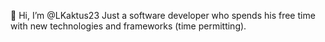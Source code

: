 👋 Hi, I’m @LKaktus23
Just a software developer who spends his free time with new technologies and frameworks (time permitting).

<!---
LKaktus23/LKaktus23 is a ✨ special ✨ repository because its `README.md` (this file) appears on your GitHub profile.
You can click the Preview link to take a look at your changes.
--->
